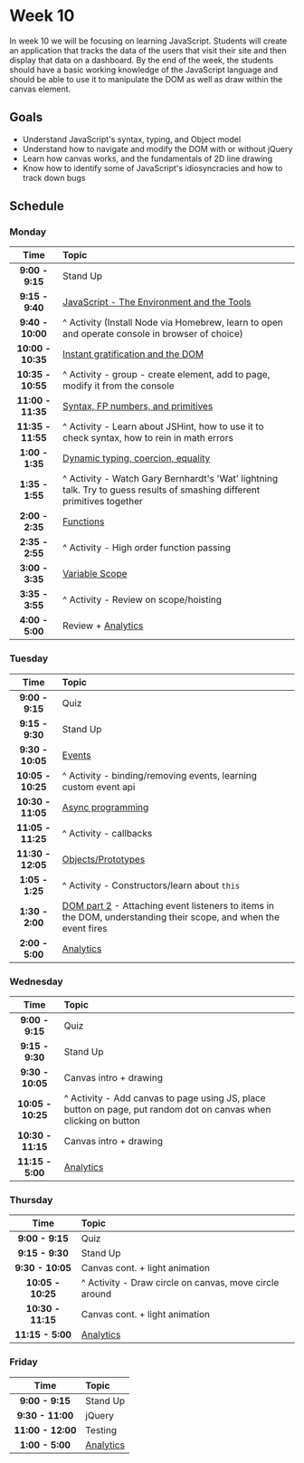 # Week 10

In week 10 we will be focusing on learning JavaScript. Students will
create an application that tracks the data of the users that visit their
site and then display that data on a dashboard. By the end of the week,
the students should have a basic working knowledge of the JavaScript
language and should be able to use it to manipulate the DOM as well as
draw within the canvas element.

## Goals
- Understand JavaScript's syntax, typing, and Object model
- Understand how to navigate and modify the DOM with or without jQuery
- Learn how canvas works, and the fundamentals of 2D line drawing
- Know how to identify some of JavaScript's idiosyncracies and how to
  track down bugs 


## Schedule
### Monday

| Time              | Topic               |
|:-----------------:|:--------------------|
| **9:00  - 9:15**  | Stand Up            |
| **9:15  - 9:40**  | [JavaScript - The Environment and the Tools](monday/js-the-env-and-the-tools.md) |
| **9:40  - 10:00** | ^ Activity (Install Node via Homebrew, learn to open and operate console in browser of choice) |
| **10:00 - 10:35** | [Instant gratification and the DOM](monday/instant-gratification-and-the-dom.md) |
| **10:35 - 10:55** | ^ Activity - group - create element, add to page, modify it from the console |
| **11:00 - 11:35** | [Syntax, FP numbers, and primitives](monday/syntax-fpnum-primitives.md) |
| **11:35 - 11:55** | ^ Activity - Learn about JSHint, how to use it to check syntax, how to rein in math errors |
| **1:00  - 1:35**  | [Dynamic typing, coercion, equality](monday/dynamic-typing-coercion-equality.md) |
| **1:35  - 1:55**  | ^ Activity - Watch Gary Bernhardt's 'Wat' lightning talk. Try to guess results of smashing different primitives together |
| **2:00  - 2:35**  | [Functions](monday/functions.md) |
| **2:35  - 2:55**  | ^ Activity - High order function passing |
| **3:00  - 3:35**  | [Variable Scope](monday/variable-scope.md) |
| **3:35  - 3:55**  | ^ Activity - Review on scope/hoisting |
| **4:00  - 5:00**  | Review + [Analytics](resources/analytics.md) |


### Tuesday

| Time              | Topic               |
|:-----------------:|:--------------------|
| **9:00  - 9:15**  | Quiz                |
| **9:15  - 9:30**  | Stand Up            |
| **9:30  - 10:05** | [Events](tuesday/events.md)              |
| **10:05 - 10:25** | ^ Activity - binding/removing events, learning custom event api |
| **10:30 - 11:05** | [Async programming](tuesday/async-programming.md) |
| **11:05 - 11:25** | ^ Activity - callbacks |
| **11:30 - 12:05** | [Objects/Prototypes](tuesday/objects-prototypes.md)  |
| **1:05  - 1:25**  | ^ Activity - Constructors/learn about `this` |
| **1:30  - 2:00**  | [DOM part 2](tuesday/dom-part-deux.md) - Attaching event listeners to items in the DOM, understanding their scope, and when the event fires |
| **2:00 - 5:00**   | [Analytics](resources/analytics.md) |


### Wednesday

| Time              | Topic               |
|:-----------------:|:--------------------|
| **9:00  - 9:15**  | Quiz                |
| **9:15  - 9:30**  | Stand Up            |
| **9:30  - 10:05** | Canvas intro + drawing|
| **10:05 - 10:25** | ^ Activity - Add canvas to page using JS, place button on page, put random dot on canvas when clicking on button |
| **10:30 - 11:15** | Canvas intro + drawing|
| **11:15 - 5:00**  | [Analytics](resources/analytics.md) |


### Thursday

| Time              | Topic               |
|:-----------------:|:--------------------|
| **9:00  - 9:15**  | Quiz                |
| **9:15  - 9:30**  | Stand Up            |
| **9:30  - 10:05** | Canvas cont. + light animation |
| **10:05 - 10:25** | ^ Activity - Draw circle on canvas, move circle around |
| **10:30 - 11:15** | Canvas cont. + light animation |
| **11:15 - 5:00**  | [Analytics](resources/analytics.md) |

### Friday

| Time              | Topic               |
|:-----------------:|:--------------------|
| **9:00  - 9:15**  | Stand Up            |
| **9:30  - 11:00** | jQuery              |
| **11:00 - 12:00** | Testing             |
| **1:00 - 5:00**   | [Analytics](resources/analytics.md) |
